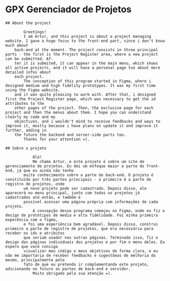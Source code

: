 # GPX Gerenciador de Projetos

    ## About the project
    
            Greetings! 
            I am Artur, and this project is about a project managing website. I gave a huge focus to the front-end part, since i don't know much about
        back-end at the moment. The project consists in three principal parts - the first is the Project Register area, where a new project can be submitted. Af-
        ter it is submited, it can appear in the main menu, which shows all active projects, and it will have a personal page too about more detailed infos about 
        each project. 
            The conception of this program started in Figma, where i designed medium and high fidelity prototypes. It was my first time using the Figma website, 
        and it was quite pleasing to work with. After that, i designed first the Project Register page, which was necessary to get the id attributes to the
        other pages of the project. Then, the exclusive page for each project and then the menus about them. I hope you can understand clearly my code and my 
        objectives, and i wouldn't mind to receive feedbacks and ways to improve it, mostly because i have plans on update it and improve it further, adding in 
        the future the backend and server-side parts too.
            Thanks for your attention =).

    ## Sobre o projeto
    
                Olá! 
                Me chamo Artur, e este projeto é sobre um site de gerenciamento de projetos. Eu dei um enfoque maior a parte do front-end, já que eu ainda não tenho
            muito conhecimento sobre a parte de back-end. O projeto é constituído por três partes principais - a primeira é a parte de registro de projetos, onde
            um novo projeto pode ser cadastrado. Depois disso, ele aparecerá no menu principal, junto com todos os projetos já cadastrados até então, e também é 
            possível acessar uma página própria com informações de cada projeto.
                A concepção desse programa começou no Figma, onde eu fiz o design de protótipos de media e alta fidelidade. Foi minha primeira experência com o figma,
            e foi uma experiência bem agradável. Depois disso, construi primeiro a parte de registro de projetos, que era necessária para receber os ids e atributos
            que seriam usador nas outras páginas. Terminado isso, fiz o design das páginas individuais dos projetos e por fim o menu deles. Eu espero que você consiga
            visualizar meu código e meus objetivos de forma clara, e eu não me importaria de receber feedbacks e sugestõeas de melhoria do mesmo, principalmente pelo 
            fato de que eu pretendo ir complementando este projeto, adicionando no futuro as partes de back-end e servidor.
                Muito obrigado pela sua atenção =).
            